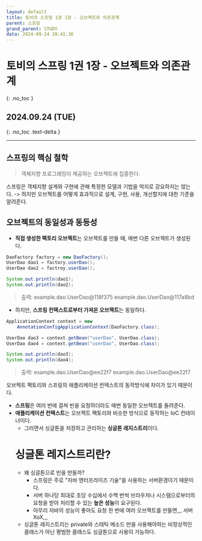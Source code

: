 ```yaml
---
layout: default
title: 토비의 스프링 1권 1장 - 오브젝트와 의존관계
parent: 스프링
grand_parent: STUDY
data: 2024-09-24 20:41:36
---
```


# 토비의 스프링 1권 1장 - 오브젝트와 의존관계
{: .no_toc }

## 2024.09.24 (TUE)
{: .no_toc .text-delta }

---

## 스프링의 핵심 철학
> 객체지향 프로그래밍이 제공하는 오브젝트에 집중한다.

스프링은 객체지향 설계와 구현에 관해 특정한 모델과 기법을 억지로 강요하지는 않는다.
-> 하지만 오브젝트를 어떻게 효과적으로 설계, 구현, 사용, 개선할지에 대한 기준을 알려준다.

## 오브젝트의 동일성과 동등성
- **직접 생성한 팩토리 오브젝트**는 오브젝트를 만들 때, 매번 다른 오브젝트가 생성된다.

```java
DaoFactory factory = new DaoFactory();
UserDao dao1 = factory.userDao();
UserDao dao2 = factroy.userDao();

System.out.println(dao1);
System.out.println(dao2);
```
> 출력: 
> example.dao.UserDao@118f375
> example.dao.UserDao@117a8bd

- 하지만, **스프링 컨텍스트로부터 가져온 오브젝트**는 동일하다.

```java
ApplicationContext context = new
	AnnotationConfigApplicationContext(DaoFactory.class);

UserDao dao3 = context.getBean("userDao", UserDao.class);
UserDao dao4 = context.getBean("userDao", UserDao.class);

System.out.println(dao3);
System.out.println(dao4);
```
> 출력:
> example.dao.UserDao@ee22f7
> example.dao.UserDao@ee22f7

오브젝트 팩토리와 스프링의 애플리케이션 컨텍스트의 동작방식에 차이가 있기 때문이다.
- **스프링**은 여러 번에 걸쳐 빈을 요청하더라도 매번 동일한 오브젝트를 돌려준다.
- **애플리케이션 컨텍스트**는 오브젝트 팩토리와 비슷한 방식으로 동작하는 IoC 컨테이너이다.
	- 그러면서 싱글톤을 저장하고 관리하는 **싱글톤 레지스트리**이다.
	# 싱글톤 레지스트리란?
	- 왜 싱글톤으로 빈을 만들까?
		- 스프링은 주로 "자바 엔터프라이즈 기술"을 사용하는 서버환경이기 때문이다.
		- 서버 하나당 최대로 초당 수십에서 수백 번씩 브라우저나 시스템으로부터의 요청을 받아 처리할 수 있는 **높은 성능**이 요구된다.
		- 아무리 자바의 성능이 좋아도 요청 한 번에 여러 오브젝트를 만들면,,, 서버 XoX,,,
	- 싱글톤 레지스트리는 private와 스태틱 메소드 만을 사용해야하는 비정상적인 클래스가 아닌 평범한 클래스도 싱글톤으로 사용이 가능하다.